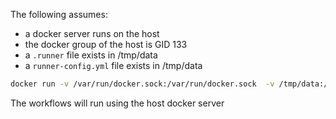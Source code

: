 The following assumes:

* a docker server runs on the host
* the docker group of the host is GID 133
* a `.runner` file exists in /tmp/data
* a `runner-config.yml` file exists in /tmp/data

```sh
docker run -v /var/run/docker.sock:/var/run/docker.sock  -v /tmp/data:/data --user 1000:133 --rm code.forgejo.org/forgejo/runner:6.0.1 forgejo-runner --config runner-config.yaml daemon
```

The workflows will run using the host docker server

